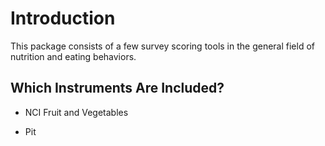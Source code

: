 # Introduction

This package consists of a few survey scoring tools in the general field of nutrition and eating behaviors.

## Which Instruments Are Included?

* NCI Fruit and Vegetables

* Pit
